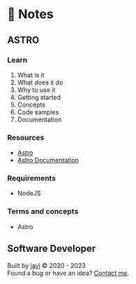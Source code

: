 # :memo: Notes
## ASTRO
### Learn
1. What is it
2. What does it do
3. Why to use it
4. Getting started
5. Concepts
6. Code samples
7. Documentation
### Resources
- [Astro](https://astro.build/)
- [Astro Documentation](https://docs.astro.build/)
### Requirements
- NodeJS
### Terms and concepts
- Astro
## Software Developer
Built by [javi](https://github.com/javi0x00/) :copyright: 2020 - 2023  
Found a bug or have an idea? [Contact me](https://www.linkedin.com/in/javi0x00/).
